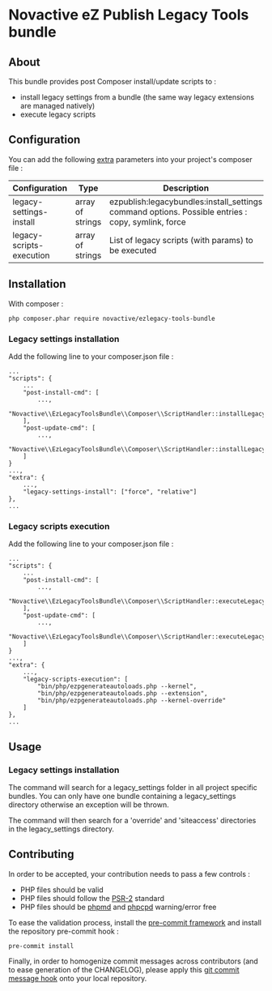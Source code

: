 # Novactive eZ Publish Legacy Tools bundle

## About

This bundle provides post Composer install/update scripts to :

* install legacy settings from a bundle (the same way legacy extensions are managed natively)
* execute legacy scripts

## Configuration

You can add the following [extra](https://getcomposer.org/doc/04-schema.md#extra) parameters into your project's composer file :

Configuration            | Type             | Description                                                                                       |
-------------------------|------------------|---------------------------------------------------------------------------------------------------|
legacy-settings-install  | array of strings | ezpublish:legacybundles:install_settings command options. Possible entries : copy, symlink, force |
legacy-scripts-execution | array of strings | List of legacy scripts (with params) to be executed                                               |


## Installation

With composer :

    php composer.phar require novactive/ezlegacy-tools-bundle 

### Legacy settings installation

Add the following line to your composer.json file :

    ...
    "scripts": {
        ...
        "post-install-cmd": [
            ...,
            "Novactive\\EzLegacyToolsBundle\\Composer\\ScriptHandler::installLegacyBundlesSettings"
        ],
        "post-update-cmd": [
            ...,
            "Novactive\\EzLegacyToolsBundle\\Composer\\ScriptHandler::installLegacyBundlesSettings"
        ]
    }
    ...,
    "extra": {
        ...,
        "legacy-settings-install": ["force", "relative"]
    },
    ...


### Legacy scripts execution

Add the following line to your composer.json file :

    ...
    "scripts": {
        ...
        "post-install-cmd": [
            ...,
            "Novactive\\EzLegacyToolsBundle\\Composer\\ScriptHandler::executeLegacyScripts"
        ],
        "post-update-cmd": [
            ...,
            "Novactive\\EzLegacyToolsBundle\\Composer\\ScriptHandler::executeLegacyScripts"
        ]
    }
    ...,
    "extra": {
        ...,
        "legacy-scripts-execution": [
            "bin/php/ezpgenerateautoloads.php --kernel",
            "bin/php/ezpgenerateautoloads.php --extension",
            "bin/php/ezpgenerateautoloads.php --kernel-override"
        ]
    },
    ...


## Usage

### Legacy settings installation

The command will search for a legacy_settings folder in all project specific bundles. You can only have one bundle containing a legacy_settings directory otherwise an exception will be thrown.

The command will then search for a 'override' and 'siteaccess' directories in the legacy_settings directory.


## Contributing

In order to be accepted, your contribution needs to pass a few controls : 

* PHP files should be valid
* PHP files should follow the [PSR-2](http://www.php-fig.org/psr/psr-2/) standard
* PHP files should be [phpmd](https://phpmd.org) and [phpcpd](https://github.com/sebastianbergmann/phpcpd) warning/error free

To ease the validation process, install the [pre-commit framework](http://pre-commit.com) and install the repository pre-commit hook :

    pre-commit install

Finally, in order to homogenize commit messages across contributors (and to ease generation of the CHANGELOG), please apply this [git commit message hook](https://gist.github.com/GMaissa/f008b2ffca417c09c7b8) onto your local repository. 
